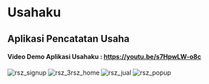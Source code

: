 # Usahaku
## Aplikasi Pencatatan Usaha
#### **Video Demo Aplikasi Usahaku** : https://youtu.be/s7HpwLW-o8c
![rsz_signup](https://user-images.githubusercontent.com/56968407/84353896-2afad500-abea-11ea-899b-5b6337d528af.jpg)
![rsz_3rsz_home](https://user-images.githubusercontent.com/56968407/84353708-d3f50000-abe9-11ea-8666-a8446ad75c0b.jpg)
![rsz_jual](https://user-images.githubusercontent.com/56968407/84354532-3f8b9d00-abeb-11ea-91b6-c01f6cb54d8e.jpg)
![rsz_popup](https://user-images.githubusercontent.com/56968407/84354029-64334500-abea-11ea-9f67-9cea5805328c.jpg)





